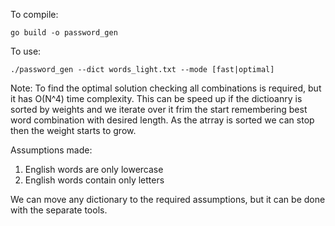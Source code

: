 To compile:

`go build -o password_gen`

To use:

`./password_gen --dict words_light.txt --mode [fast|optimal]`

Note:
To find the optimal solution checking all combinations is required, but it has O(N^4) time complexity. This can be speed up if the dictioanry is sorted by weights and we iterate over it frim the start remembering best word combination with desired length. As the atrray is sorted we can stop then the weight starts to grow.

Assumptions made:
1. English words are only lowercase
2. English words contain only letters

We can move any dictionary to the required assumptions, but it can be done with the separate tools.